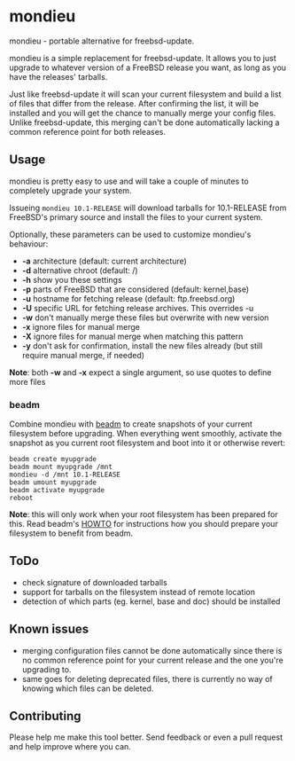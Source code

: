 # mondieu

mondieu - portable alternative for freebsd-update.

mondieu is a simple replacement for freebsd-update. It allows you to just upgrade to whatever version of a FreeBSD release you want, as long as you have the releases' tarballs.

Just like freebsd-update it will scan your current filesystem and build a list of files that differ from the release. After confirming the list, it will be installed and you will get the chance to manually merge your config files. Unlike freebsd-update, this merging can't be done automatically lacking a common reference point for both releases.

## Usage
mondieu is pretty easy to use and will take a couple of minutes to completely upgrade your system.

Issueing ```mondieu 10.1-RELEASE``` will download tarballs for 10.1-RELEASE from FreeBSD's primary source and install the files to your current system.

Optionally, these parameters can be used to customize mondieu's behaviour:

- **-a** architecture (default: current architecture)
- **-d** alternative chroot (default: /)
- **-h** show you these settings
- **-p** parts of FreeBSD that are considered (default: kernel,base)
- **-u** hostname for fetching release (default: ftp.freebsd.org)
- **-U** specific URL for fetching release archives. This overrides -u
- **-w** don't manually merge these files but overwrite with new version
- **-x** ignore files for manual merge
- **-X** ignore files for manual merge when matching this pattern
- **-y** don't ask for confirmation, install the new files already (but still require manual merge, if needed)

**Note**: both **-w** and **-x** expect a single argument, so use quotes to define more files

### beadm
Combine mondieu with [beadm](https://github.com/vermaden/beadm) to create snapshots of your current filesystem before upgrading. When everything went smoothly, activate the snapshot as you current root filesystem and boot into it or otherwise revert:

```
beadm create myupgrade
beadm mount myupgrade /mnt
mondieu -d /mnt 10.1-RELEASE
beadm umount myupgrade
beadm activate myupgrade
reboot
```

**Note**: this will only work when your root filesystem has been prepared for this. Read beadm's [HOWTO](https://github.com/vermaden/beadm/blob/master/HOWTO.htm) for instructions how you should prepare your filesystem to benefit from beadm.


## ToDo
- check signature of downloaded tarballs
- support for tarballs on the filesystem instead of remote location
- detection of which parts (eg. kernel, base and doc) should be installed

## Known issues
- merging configuration files cannot be done automatically since there is no common reference point for your current release and the one you're upgrading to.
- same goes for deleting deprecated files, there is currently no way of knowing which files can be deleted.

## Contributing

Please help me make this tool better. Send feedback or even a pull request and help improve where you can.
